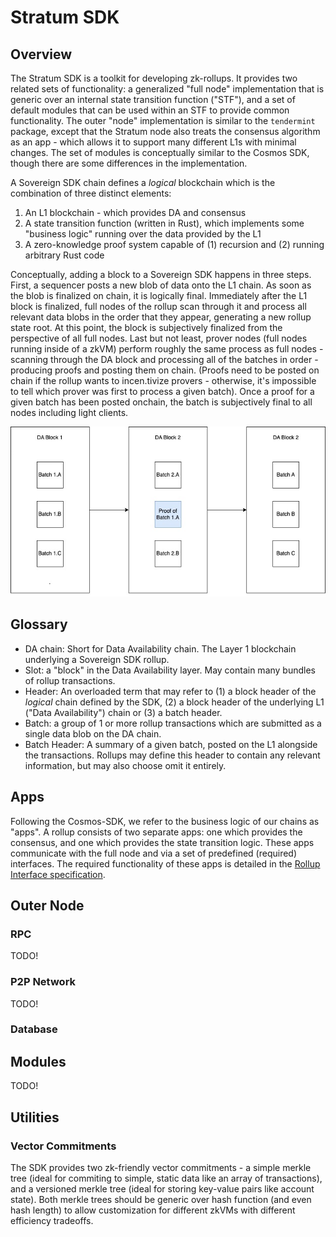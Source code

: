 # Stratum SDK

## Overview

The Stratum SDK is a toolkit for developing zk-rollups. It provides two related sets of functionality: a generalized "full
node" implementation that is generic over an internal state transition function ("STF"), and a set of default modules
that can be used within an STF to provide common functionality. The outer "node" implementation is similar to the `tendermint`
package, except that the Stratum node also treats the consensus algorithm as an app - which allows it to support many
different L1s with minimal changes. The set of modules is conceptually similar to the Cosmos SDK, though there are some
differences in the implementation.

A Sovereign SDK chain defines a *logical* blockchain which is the combination of three distinct elements:

1. An L1 blockchain - which provides DA and consensus
2. A state transition function (written in Rust), which implements some "business logic" running over the
data provided by the L1
3. A zero-knowledge proof system capable of (1) recursion and (2) running arbitrary Rust code

Conceptually, adding a block to a Sovereign SDK happens in three steps. First, a sequencer posts a new blob of data onto
the L1 chain. As soon as the blob is finalized on chain, it is logically final. Immediately after the L1 block is finalized,
full nodes of the rollup scan through it and process all relevant data blobs in the order that they appear,
generating a new rollup state root. At this point, the block is subjectively finalized from the perspective of all full nodes.
Last but not least, prover nodes (full nodes running inside of a zkVM) perform roughly the same process as full nodes -
scanning through the DA block and processing all of the batches in order - producing proofs and posting them on chain.
(Proofs need to be posted on chain if the rollup wants to incen.tivize provers - otherwise, it's impossible to tell
which prover was first to process a given batch).
Once a proof for a given batch has been posted onchain, the batch is subjectively final to all nodes including light clients.

![Diagram showing batches and proofs posted on an L1](./assets/SovSDK.jpeg)

## Glossary

- DA chain: Short for Data Availability chain. The Layer 1 blockchain underlying a Sovereign SDK rollup.
- Slot: a "block" in the Data Availability layer. May contain many bundles of rollup transactions.
- Header: An overloaded term that may refer to (1) a block header of the *logical* chain defined by the SDK,
 (2) a block header of the underlying L1 ("Data Availability") chain or (3) a batch header.
- Batch: a group of 1 or more rollup transactions which are submitted as a single data blob on the DA chain.
- Batch Header: A summary of a given batch, posted on the L1 alongside the transactions. Rollups may define this header
to contain any relevant information, but may also choose omit it entirely.

## Apps

Following the Cosmos-SDK, we refer to the business logic of our chains as "apps". A rollup consists of two separate apps:
one which provides the consensus, and one which provides the state transition logic. These apps communicate with the full
node and via a set of predefined (required) interfaces. The required functionality of these apps is detailed in the
[Rollup Interface specification](./interfaces/interface.md).

## Outer Node

### RPC

TODO!

### P2P Network

TODO!

### Database

## Modules

TODO!

## Utilities

### Vector Commitments

The SDK provides two zk-friendly vector commitments - a simple merkle tree (ideal for commiting to simple, static data like
an array of transactions), and a versioned merkle tree (ideal for storing key-value pairs like account state).
Both merkle trees should be generic over hash function (and even hash length)
to allow customization for different zkVMs with different efficiency tradeoffs.
